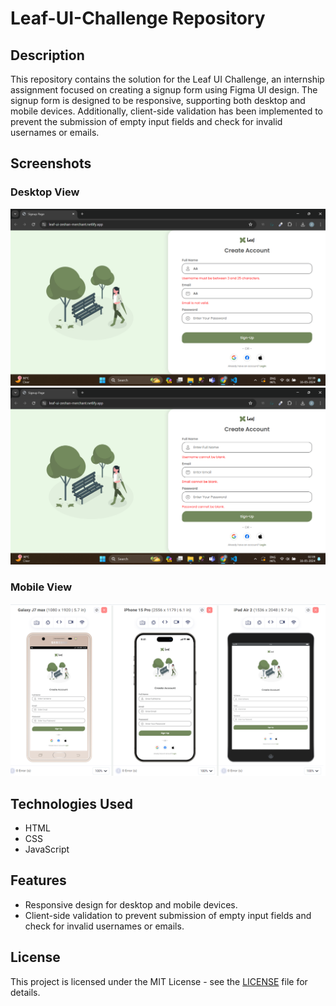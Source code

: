 # Leaf-UI-Challenge Repository

## Description
This repository contains the solution for the Leaf UI Challenge, an internship assignment focused on creating a signup form using Figma UI design. The signup form is designed to be responsive, supporting both desktop and mobile devices. Additionally, client-side validation has been implemented to prevent the submission of empty input fields and check for invalid usernames or emails.

## Screenshots
### Desktop View
![Desktop View](./SS-1.png)
![Desktop View](./SS-2.png)

### Mobile View
![Desktop View](./SS-3.png)

## Technologies Used
- HTML
- CSS
- JavaScript

## Features
- Responsive design for desktop and mobile devices.
- Client-side validation to prevent submission of empty input fields and check for invalid usernames or emails.

## License
This project is licensed under the MIT License - see the [LICENSE](/path/to/LICENSE) file for details.
